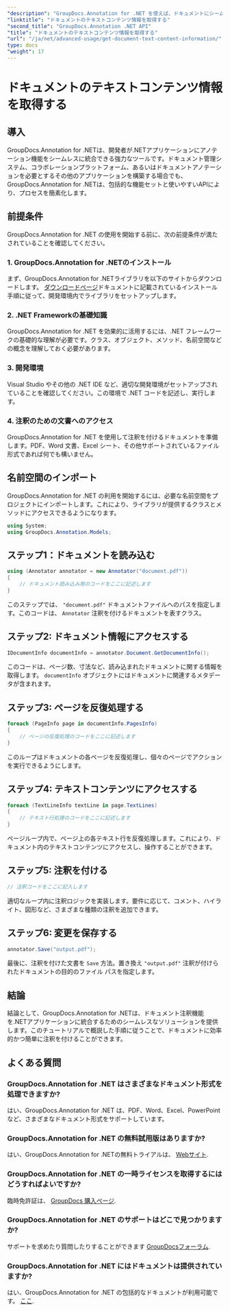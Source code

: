 ```yaml
---
"description": "GroupDocs.Annotation for .NET を使えば、ドキュメントにシームレスに注釈を付けることができます。注釈機能を .NET アプリケーションに簡単に統合できます。"
"linktitle": "ドキュメントのテキストコンテンツ情報を取得する"
"second_title": "GroupDocs.Annotation .NET API"
"title": "ドキュメントのテキストコンテンツ情報を取得する"
"url": "/ja/net/advanced-usage/get-document-text-content-information/"
type: docs
"weight": 17
---
```


# ドキュメントのテキストコンテンツ情報を取得する

## 導入
GroupDocs.Annotation for .NETは、開発者が.NETアプリケーションにアノテーション機能をシームレスに統合できる強力なツールです。ドキュメント管理システム、コラボレーションプラットフォーム、あるいはドキュメントアノテーションを必要とするその他のアプリケーションを構築する場合でも、GroupDocs.Annotation for .NETは、包括的な機能セットと使いやすいAPIにより、プロセスを簡素化します。
## 前提条件
GroupDocs.Annotation for .NET の使用を開始する前に、次の前提条件が満たされていることを確認してください。
### 1. GroupDocs.Annotation for .NETのインストール
まず、GroupDocs.Annotation for .NETライブラリを以下のサイトからダウンロードします。 [ダウンロードページ](https://releases.groupdocs.com/annotation/net/)ドキュメントに記載されているインストール手順に従って、開発環境内でライブラリをセットアップします。
### 2. .NET Frameworkの基礎知識
GroupDocs.Annotation for .NET を効果的に活用するには、.NET フレームワークの基礎的な理解が必要です。クラス、オブジェクト、メソッド、名前空間などの概念を理解しておく必要があります。
### 3. 開発環境
Visual Studio やその他の .NET IDE など、適切な開発環境がセットアップされていることを確認してください。この環境で .NET コードを記述し、実行します。
### 4. 注釈のための文書へのアクセス
GroupDocs.Annotation for .NET を使用して注釈を付けるドキュメントを準備します。PDF、Word 文書、Excel シート、その他サポートされているファイル形式であれば何でも構いません。

## 名前空間のインポート
GroupDocs.Annotation for .NET の利用を開始するには、必要な名前空間をプロジェクトにインポートします。これにより、ライブラリが提供するクラスとメソッドにアクセスできるようになります。
```csharp
using System;
using GroupDocs.Annotation.Models;
```
## ステップ1：ドキュメントを読み込む
```csharp
using (Annotator annotator = new Annotator("document.pdf"))
{
    // ドキュメント読み込み用のコードをここに記述します
}
```
このステップでは、 `"document.pdf"` ドキュメントファイルへのパスを指定します。このコードは、 `Annotator` 注釈を付けるドキュメントを表すクラス。
## ステップ2: ドキュメント情報にアクセスする
```csharp
IDocumentInfo documentInfo = annotator.Document.GetDocumentInfo();
```
このコードは、ページ数、寸法など、読み込まれたドキュメントに関する情報を取得します。 `documentInfo` オブジェクトにはドキュメントに関連するメタデータが含まれます。
## ステップ3: ページを反復処理する
```csharp
foreach (PageInfo page in documentInfo.PagesInfo)
{
    // ページの反復処理のコードをここに記述します
}
```
このループはドキュメントの各ページを反復処理し、個々のページでアクションを実行できるようにします。
## ステップ4: テキストコンテンツにアクセスする
```csharp
foreach (TextLineInfo textLine in page.TextLines)
{
    // テキスト行処理のコードをここに記述します
}
```
ページループ内で、ページ上の各テキスト行を反復処理します。これにより、ドキュメント内のテキストコンテンツにアクセスし、操作することができます。
## ステップ5: 注釈を付ける
```csharp
// 注釈コードをここに記入します
```
適切なループ内に注釈ロジックを実装します。要件に応じて、コメント、ハイライト、図形など、さまざまな種類の注釈を追加できます。
## ステップ6: 変更を保存する
```csharp
annotator.Save("output.pdf");
```
最後に、注釈を付けた文書を `Save` 方法。置き換え `"output.pdf"` 注釈が付けられたドキュメントの目的のファイル パスを指定します。

## 結論
結論として、GroupDocs.Annotation for .NETは、ドキュメント注釈機能を.NETアプリケーションに統合するためのシームレスなソリューションを提供します。このチュートリアルで概説した手順に従うことで、ドキュメントに効率的かつ簡単に注釈を付けることができます。
## よくある質問
### GroupDocs.Annotation for .NET はさまざまなドキュメント形式を処理できますか?
はい、GroupDocs.Annotation for .NET は、PDF、Word、Excel、PowerPoint など、さまざまなドキュメント形式をサポートしています。
### GroupDocs.Annotation for .NET の無料試用版はありますか?
はい、GroupDocs.Annotation for .NETの無料トライアルは、 [Webサイト](https://releases。groupdocs.com/).
### GroupDocs.Annotation for .NET の一時ライセンスを取得するにはどうすればよいですか?
臨時免許証は、 [GroupDocs 購入ページ](https://purchase。groupdocs.com/temporary-license/).
### GroupDocs.Annotation for .NET のサポートはどこで見つかりますか?
サポートを求めたり質問したりすることができます [GroupDocsフォーラム](https://forum。groupdocs.com/c/annotation/10).
### GroupDocs.Annotation for .NET にはドキュメントは提供されていますか?
はい、GroupDocs.Annotation for .NET の包括的なドキュメントが利用可能です。 [ここ](https://tutorials。groupdocs.com/annotation/net/).